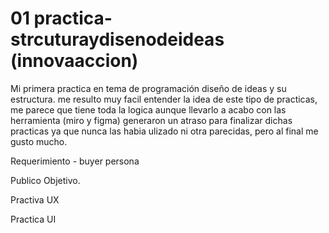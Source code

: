 # 01 practica-strcuturaydisenodeideas (innovaaccion)

Mi primera practica en tema de programación diseño de ideas y su estructura.
me resulto muy facil entender la idea de este tipo de practicas, me parece que tiene toda la logica aunque llevarlo a acabo con las herramienta (miro y figma) generaron un atraso para finalizar dichas practicas ya que nunca las habia ulizado ni otra parecidas, pero al final me gusto mucho. 

Requerimiento - buyer persona

Publico Objetivo.

Practiva UX

Practica UI
